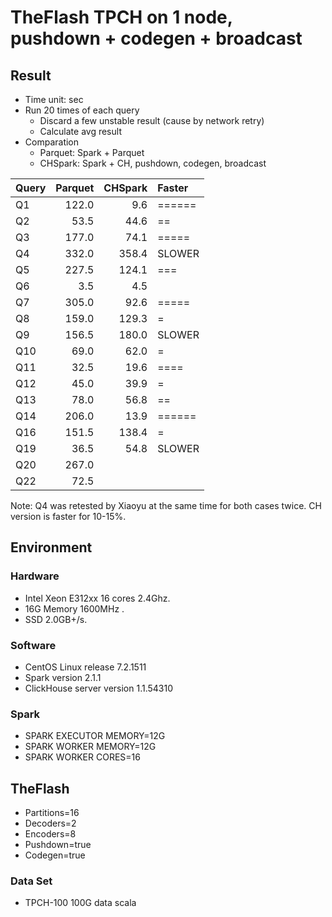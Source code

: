 # TheFlash TPCH on 1 node, pushdown + codegen + broadcast

## Result

* Time unit: sec
* Run 20 times of each query
    * Discard a few unstable result (cause by network retry)
    * Calculate avg result
* Comparation
    * Parquet: Spark + Parquet
    * CHSpark: Spark + CH, pushdown, codegen, broadcast

| Query    | Parquet | CHSpark | Faster |
| -------- | ------: | ------: | :----- |
| Q1       |  122.0  |    9.6  | ====== |
| Q2       |   53.5  |   44.6  | ==     |
| Q3       |  177.0  |   74.1  | =====  |
| Q4       |  332.0  |  358.4  | SLOWER |
| Q5       |  227.5  |  124.1  | ===    |
| Q6       |    3.5  |    4.5  |        |
| Q7       |  305.0  |   92.6  | =====  |
| Q8       |  159.0  |  129.3  | =      |
| Q9       |  156.5  |  180.0  | SLOWER |
| Q10      |   69.0  |   62.0  | =      |
| Q11      |   32.5  |   19.6  | ====   |
| Q12      |   45.0  |   39.9  | =      |
| Q13      |   78.0  |   56.8  | ==     |
| Q14      |  206.0  |   13.9  | ====== |
| Q16      |  151.5  |  138.4  | =      |
| Q19      |   36.5  |   54.8  | SLOWER |
| Q20      |  267.0  |         |        |
| Q22      |   72.5  |         |        |

Note:
Q4 was retested by Xiaoyu at the same time for both cases twice. CH version is faster for 10-15%.

## Environment

### Hardware
* Intel Xeon E312xx 16 cores 2.4Ghz.
* 16G Memory 1600MHz .
* SSD 2.0GB+/s.

### Software
* CentOS Linux release 7.2.1511
* Spark version 2.1.1
* ClickHouse server version 1.1.54310

### Spark
* SPARK EXECUTOR MEMORY=12G
* SPARK WORKER MEMORY=12G
* SPARK WORKER CORES=16

## TheFlash
* Partitions=16
* Decoders=2
* Encoders=8
* Pushdown=true
* Codegen=true

### Data Set
* TPCH-100 100G data scala
